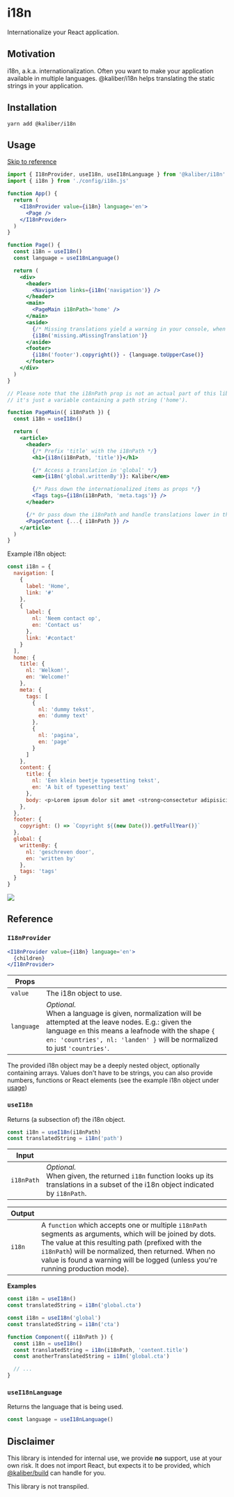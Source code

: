 # i18n

Internationalize your React application.

## Motivation
i18n, a.k.a. internationalization. Often you want to make your application available in multiple languages. @kaliber/i18n helps translating the static strings in your application.

## Installation

```
yarn add @kaliber/i18n
```

## Usage

[Skip to reference](#reference)

```jsx
import { I18nProvider, useI18n, useI18nLanguage } from '@kaliber/i18n'
import { i18n } from './config/i18n.js'

function App() {
  return (
    <I18nProvider value={i18n} language='en'>
      <Page />
    </I18nProvider>
  )
}

function Page() {
  const i18n = useI18n()
  const language = useI18nLanguage()

  return (
    <div>
      <header>
        <Navigation links={i18n('navigation')} />
      </header>
      <main>
        <PageMain i18nPath='home' />
      </main>
      <aside>
        {/* Missing translations yield a warning in your console, when not in production mode */}
        {i18n('missing.aMissingTranslation')}
      </aside>
      <footer>
        {i18n('footer').copyright()} - {language.toUpperCase()}
      </footer>
    </div>
  )
}

// Please note that the i18nPath prop is not an actual part of this library,
// it's just a variable containing a path string ('home').

function PageMain({ i18nPath }) {
  const i18n = useI18n()

  return (
    <article>
      <header>
        {/* Prefix 'title' with the i18nPath */}
        <h1>{i18n(i18nPath, 'title')}</h1>

        {/* Access a translation in 'global' */}
        <em>{i18n('global.writtenBy')}: Kaliber</em>

        {/* Pass down the internationalized items as props */}
        <Tags tags={i18n(i18nPath, 'meta.tags')} />
      </header>

      {/* Or pass down the i18nPath and handle translations lower in the tree */}
      <PageContent {...{ i18nPath }} />
    </article>
  )
}
```

Example i18n object:
```js
const i18n = {
  navigation: [
    {
      label: 'Home',
      link: '#'
    },
    {
      label: {
        nl: 'Neem contact op',
        en: 'Contact us'
      },
      link: '#contact'
    }
  ],
  home: {
    title: {
      nl: 'Welkom!',
      en: 'Welcome!'
    },
    meta: {
      tags: [
        {
          nl: 'dummy tekst',
          en: 'dummy text'
        },
        {
          nl: 'pagina',
          en: 'page'
        }
      ]
    },
    content: {
      title: {
        nl: 'Een klein beetje typesetting tekst',
        en: 'A bit of typesetting text'
      },
      body: <p>Lorem ipsum dolor sit amet <strong>consectetur adipisicing elit</strong>. Facere esse unde aut officiis repudiandae vero placeat totam voluptas. Doloribus iste quae maiores officia praesentium magni, perspiciatis quibusdam necessitatibus sequi nemo.</p>,
    },
  },
  footer: {
    copyright: () => `Copyright ${(new Date()).getFullYear()}`
  },
  global: {
    writtenBy: {
      nl: 'geschreven door',
      en: 'written by'
    },
    tags: 'tags'
  }
}
```

![](https://media.giphy.com/media/OBP5KeYczcxxK/giphy.gif)

## Reference

### `I18nProvider`

```jsx
<I18nProvider value={i18n} language='en'>
  {children}
</I18nProvider>
```

| Props          |                                                                               |
|----------------|-------------------------------------------------------------------------------|
| `value`        | The i18n object to use. |
| `language`     | _Optional._ <br />When a language is given, normalization will be attempted at the leave nodes. E.g.: given the language `en` this means a leafnode with the shape `{ en: 'countries', nl: 'landen' }` will be normalized to just `'countries'`. |

The provided i18n object may be a deeply nested object, optionally containing arrays. Values don't have to be strings, you can also provide numbers, functions or React elements (see the example i18n object under [usage](#usage))

### `useI18n`

Returns (a subsection of) the i18n object.

```js
const i18n = useI18n(i18nPath) 
const translatedString = i18n('path')
```

| Input          |                                                                               |
|----------------|-------------------------------------------------------------------------------|
| `i18nPath`         | _Optional._ <br />When given, the returned `i18n` function looks up its translations in a subset of the i18n object indicated by `i18nPath`. |

| Output         |                                                                               |
|----------------|-------------------------------------------------------------------------------|
| `i18n`         | A `function` which accepts one or multiple `i18nPath` segments as arguments, which will be joined by dots. The value at this resulting path (prefixed with the `i18nPath`) will be normalized, then returned. When no value is found a warning will be logged (unless you're running production mode). |

**Examples**
```js
const i18n = useI18n()
const translatedString = i18n('global.cta')
```
```js
const i18n = useI18n('global')
const translatedString = i18n('cta')
```
```js
function Component({ i18nPath }) {
  const i18n = useI18n()
  const translatedString = i18n(i18nPath, 'content.title')
  const anotherTranslatedString = i18n('global.cta')

  // ...
}
```

### `useI18nLanguage`

Returns the language that is being used.

```js
const language = useI18nLanguage() 
```

## Disclaimer
This library is intended for internal use, we provide __no__ support, use at your own risk. It does not import React, but expects it to be provided, which [@kaliber/build](https://kaliberjs.github.io/build/) can handle for you.

This library is not transpiled.